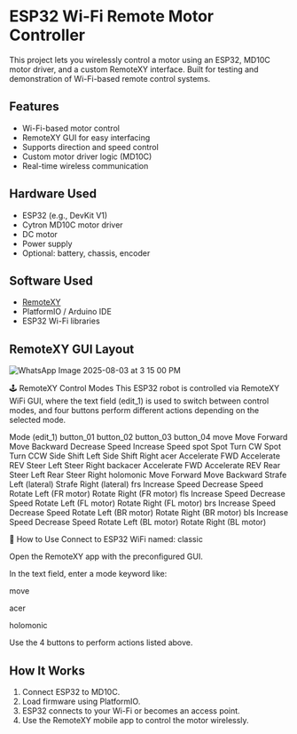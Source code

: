 # ESP32 Wi-Fi Remote Motor Controller

This project lets you wirelessly control a motor using an ESP32, MD10C motor driver, and a custom RemoteXY interface. Built for testing and demonstration of Wi-Fi-based remote control systems.

## Features

- Wi-Fi-based motor control
- RemoteXY GUI for easy interfacing
- Supports direction and speed control
- Custom motor driver logic (MD10C)
- Real-time wireless communication

## Hardware Used

- ESP32 (e.g., DevKit V1)
- Cytron MD10C motor driver
- DC motor
- Power supply
- Optional: battery, chassis, encoder

## Software Used

- [RemoteXY](https://remotexy.com/)
- PlatformIO / Arduino IDE
- ESP32 Wi-Fi libraries

## RemoteXY GUI Layout
![WhatsApp Image 2025-08-03 at 3 15 00 PM](https://github.com/user-attachments/assets/69c8dc65-ed22-463d-bcd0-585ad4caeaa4)

🕹 RemoteXY Control Modes
This ESP32 robot is controlled via RemoteXY WiFi GUI, where the text field (edit_1) is used to switch between control modes, and four buttons perform different actions depending on the selected mode.

Mode (edit_1)	button_01	button_02	button_03	button_04
move	Move Forward	Move Backward	Decrease Speed	Increase Speed
spot	Spot Turn CW	Spot Turn CCW	Side Shift Left	Side Shift Right
acer	Accelerate FWD	Accelerate REV	Steer Left	Steer Right
backacer	Accelerate FWD	Accelerate REV	Rear Steer Left	Rear Steer Right
holomonic	Move Forward	Move Backward	Strafe Left (lateral)	Strafe Right (lateral)
frs	Increase Speed	Decrease Speed	Rotate Left (FR motor)	Rotate Right (FR motor)
fls	Increase Speed	Decrease Speed	Rotate Left (FL motor)	Rotate Right (FL motor)
brs	Increase Speed	Decrease Speed	Rotate Left (BR motor)	Rotate Right (BR motor)
bls	Increase Speed	Decrease Speed	Rotate Left (BL motor)	Rotate Right (BL motor)

🔧 How to Use
Connect to ESP32 WiFi named: classic

Open the RemoteXY app with the preconfigured GUI.

In the text field, enter a mode keyword like:

move

acer

holomonic

Use the 4 buttons to perform actions listed above.

## How It Works

1. Connect ESP32 to MD10C.
2. Load firmware using PlatformIO.
3. ESP32 connects to your Wi-Fi or becomes an access point.
4. Use the RemoteXY mobile app to control the motor wirelessly.




